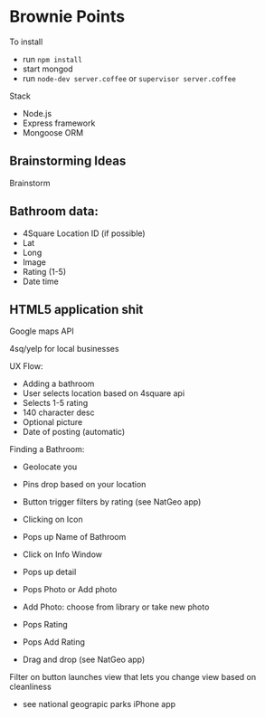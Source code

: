 Brownie Points
==============

To install

- run `npm install`
- start mongod
- run `node-dev server.coffee` or `supervisor server.coffee`

Stack

- Node.js
- Express framework
- Mongoose ORM


Brainstorming Ideas
---

Brainstorm

Bathroom data:
---

- 4Square Location ID (if possible)
- Lat
- Long
- Image
- Rating (1-5)
- Date time

HTML5 application shit
---

Google maps API

4sq/yelp for local businesses

UX Flow:

- Adding a bathroom
 - User selects location based on 4square api
 - Selects 1-5 rating
 - 140 character desc 
 - Optional picture
 - Date of posting (automatic)
    
Finding a Bathroom:

- Geolocate you
 - Pins drop based on your location

- Button trigger filters by rating (see NatGeo app)

- Clicking on Icon
 - Pops up Name of Bathroom
- Click on Info Window
 - Pops up detail
 - Pops Photo or Add photo
- Add Photo: choose from library or take new photo
 - Pops Rating
 - Pops Add Rating
- Drag and drop (see NatGeo app)

Filter on button launches view that lets you change view based on cleanliness

* see national geograpic parks iPhone app
